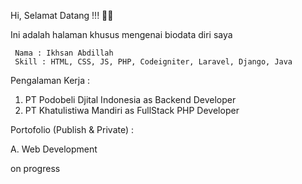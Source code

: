 Hi, Selamat Datang !!! 👋👋

Ini adalah halaman khusus mengenai biodata diri saya

     Nama : Ikhsan Abdillah 
     Skill : HTML, CSS, JS, PHP, Codeigniter, Laravel, Django, Java

Pengalaman Kerja :
1. PT Podobeli Djital Indonesia as Backend Developer
2. PT Khatulistiwa Mandiri as FullStack PHP Developer

Portofolio (Publish & Private) :

A. Web Development 

on progress

